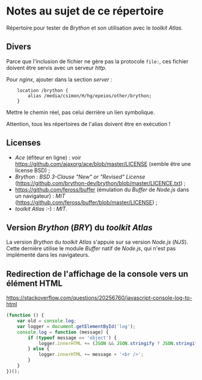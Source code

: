 # Notes au sujet de ce répertoire

Répertoire pour tester de *Brython* et son utilisation avec le *toolkit* *Atlas*.

## Divers

Parce que l'inclusion de fichier ne gère pas la protocole `file:`, ces fichier doivent être servis avec un serveur *http*.

Pour *nginx*, ajouter dans la section *server* :

```nginx
	location /brython {
		alias /media/csimon/H/hg/epeios/other/brython;
	}
```

Mettre le chemin réel, pas celui derrière un lien symbolique.

Attention, tous les répertoires de l'alias doivent être en exécution !

## Licenses

- *Ace* (éfiteur en ligne) : voir https://github.com/ajaxorg/ace/blob/master/LICENSE (xemble être une license BSD) ;
- *Brython* : *BSD 3-Clause "New" or "Revised" License* (https://github.com/brython-dev/brython/blob/master/LICENCE.txt) ;
- https://github.com/feross/buffer (émulation du *Buffer* de *Node.js* dans un navigateur) : *MIT* (https://github.com/feross/buffer/blob/master/LICENSE) ;
- *toolkit* *Atlas* :-) : *MIT*.

## Version *Brython* (*BRY*) du *toolkit* *Atlas*

La version *Brython* du *toolkit* *Atlas* s'appuie sur sa version *Node.js* (*NJS*). Cette dernière utilise le module *Buffer* natif de *Node.js*, qui n'est pas implémenté dans les navigateurs.


## Redirection de l'affichage de la console vers un élément HTML

https://stackoverflow.com/questions/20256760/javascript-console-log-to-html

```js
(function () {
    var old = console.log;
    var logger = document.getElementById('log');
    console.log = function (message) {
        if (typeof message == 'object') {
            logger.innerHTML += (JSON && JSON.stringify ? JSON.stringify(message) : message) + '<br />';
        } else {
            logger.innerHTML += message + '<br />';
        }
    }
})();
```
 